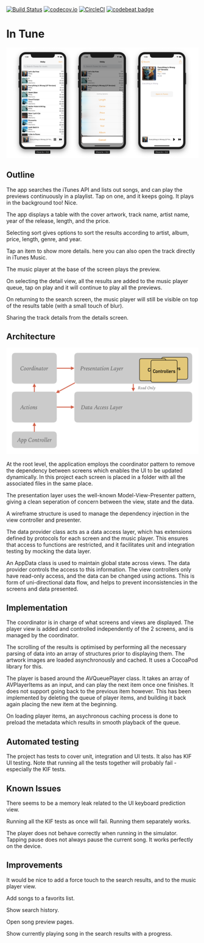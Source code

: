 [![Build Status](https://travis-ci.org/ronanociosoig/inTune.svg?branch=master)](https://travis-ci.org/ronanociosoig/inTune)
[![codecov.io](https://codecov.io/github/ronanociosoig/inTune/coverage.svg?branch=master)](https://codecov.io/github/ronanociosoig/inTune?branch=master)
[![CircleCI](https://circleci.com/gh/ronanociosoig/inTune.svg?style=svg)](https://circleci.com/gh/ronanociosoig/inTune)
[![codebeat badge](https://codebeat.co/badges/ef478c94-9b65-481f-a9ec-4a7185867400)](https://codebeat.co/projects/github-com-ronanociosoig-intune-master)

# In Tune

![Screen shots](InTuneAppScreenshots.png)

## Outline

The app searches the iTunes API and lists out songs, and can play the previews continuously in a playlist. Tap on one, and it keeps going. It plays in the background too! Nice.

The app displays a table with the cover artwork, track name, artist name, year of the release, length, and the price. 

Selecting sort gives options to sort the results according to artist, album, price, length, genre, and year.

Tap an item to show more details. here you can also open the track directly in iTunes Music. 

The music player at the base of the screen plays the preview. 

On selecting the detail view, all the results are added to the music player queue, tap on play and it will continue to play all the previews.

On returning to the search screen, the music player will still be visible on top of the results table (with a small touch of blur).

Sharing the track details from the details screen. 

## Architecture 

![App architecture outline](AppArchitecture.png)

At the root level, the application employs the coordinator pattern to remove the dependency between screens which enables the UI to be updated dynamically. In this project each screen is placed in a folder with all the associated files in the same place. 

The presentation layer uses the well-known Model-View-Presenter pattern, giving a clean seperation of concern between the view, state and the data.

A wireframe structure is used to manage the dependency injection in the view controller and presenter.

The data provider class acts as a data access layer, which has extensions defined by protocols for each screen and the music player. This ensures that access to functions are restricted, and it facilitates unit and integration testing by mocking the data layer.

An AppData class is used to maintain global state across views. The data provider controls the access to this information. The view controllers only have read-only access, and the data can be changed using actions. This is form of uni-directional data flow, and helps to prevent inconsistencies in the screens and data presented. 

## Implementation 

The coordinator is in charge of what screens and views are displayed. The player view is added and controlled independently of the 2 screens, and is managed by the coordinator. 

The scrolling of the results is optimised by performing all the necessary parsing of data into an array of structures prior to displaying them. The artwork images are loaded asynchronously and cached. It uses a CocoaPod library for this. 

The player is based around the AVQueuePlayer class. It takes an array of AVPlayerItems as an input, and can play the next item once one finishes. It does not support going back to the previous item however. This has been implemented by deleting the queue of player items, and building it back again placing the new item at the beginning. 

On loading player items, an asychronous caching process is done to preload the metadata which results in smooth playback of the queue.

## Automated testing
The project has tests to cover unit, integration and UI tests. It also has KIF UI testing. Note that running all the tests together will probably fail - especially the KIF tests.  

## Known Issues
There seems to be a memory leak related to the UI keyboard prediction view.

Running all the KIF tests as once will fail. Running them separately works. 

The player does not behave correctly when running in the simulator. Tapping pause does not always pause the current song. It works perfectly on the device.

## Improvements

It would be nice to add a force touch to the search results, and to the music player view.

Add songs to a favorits list. 

Show search history. 

Open song preview pages. 

Show currently playing song in the search results with a progress. 
